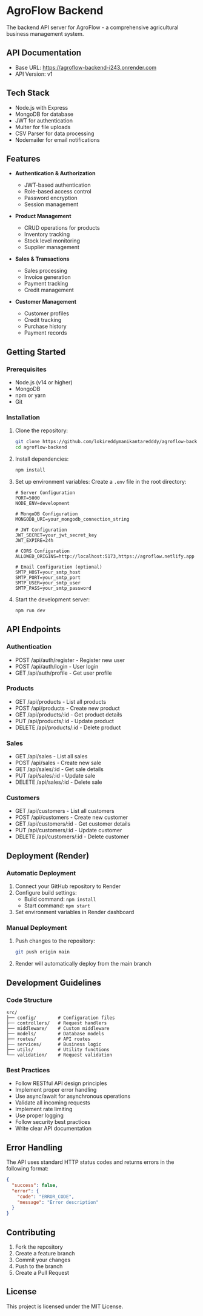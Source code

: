 # AgroFlow Backend

The backend API server for AgroFlow - a comprehensive agricultural business management system.

## API Documentation
- Base URL: https://agroflow-backend-i243.onrender.com
- API Version: v1

## Tech Stack
- Node.js with Express
- MongoDB for database
- JWT for authentication
- Multer for file uploads
- CSV Parser for data processing
- Nodemailer for email notifications

## Features
- **Authentication & Authorization**
  - JWT-based authentication
  - Role-based access control
  - Password encryption
  - Session management

- **Product Management**
  - CRUD operations for products
  - Inventory tracking
  - Stock level monitoring
  - Supplier management

- **Sales & Transactions**
  - Sales processing
  - Invoice generation
  - Payment tracking
  - Credit management

- **Customer Management**
  - Customer profiles
  - Credit tracking
  - Purchase history
  - Payment records

## Getting Started

### Prerequisites
- Node.js (v14 or higher)
- MongoDB
- npm or yarn
- Git

### Installation
1. Clone the repository:
   ```bash
   git clone https://github.com/lokireddymanikantaredddy/agroflow-backend.git
   cd agroflow-backend
   ```

2. Install dependencies:
   ```bash
   npm install
   ```

3. Set up environment variables:
   Create a `.env` file in the root directory:
   ```
   # Server Configuration
   PORT=5000
   NODE_ENV=development
   
   # MongoDB Configuration
   MONGODB_URI=your_mongodb_connection_string
   
   # JWT Configuration
   JWT_SECRET=your_jwt_secret_key
   JWT_EXPIRE=24h
   
   # CORS Configuration
   ALLOWED_ORIGINS=http://localhost:5173,https://agroflow.netlify.app
   
   # Email Configuration (optional)
   SMTP_HOST=your_smtp_host
   SMTP_PORT=your_smtp_port
   SMTP_USER=your_smtp_user
   SMTP_PASS=your_smtp_password
   ```

4. Start the development server:
   ```bash
   npm run dev
   ```

## API Endpoints

### Authentication
- POST /api/auth/register - Register new user
- POST /api/auth/login - User login
- GET /api/auth/profile - Get user profile

### Products
- GET /api/products - List all products
- POST /api/products - Create new product
- GET /api/products/:id - Get product details
- PUT /api/products/:id - Update product
- DELETE /api/products/:id - Delete product

### Sales
- GET /api/sales - List all sales
- POST /api/sales - Create new sale
- GET /api/sales/:id - Get sale details
- PUT /api/sales/:id - Update sale
- DELETE /api/sales/:id - Delete sale

### Customers
- GET /api/customers - List all customers
- POST /api/customers - Create new customer
- GET /api/customers/:id - Get customer details
- PUT /api/customers/:id - Update customer
- DELETE /api/customers/:id - Delete customer

## Deployment (Render)

### Automatic Deployment
1. Connect your GitHub repository to Render
2. Configure build settings:
   - Build command: `npm install`
   - Start command: `npm start`
3. Set environment variables in Render dashboard

### Manual Deployment
1. Push changes to the repository:
   ```bash
   git push origin main
   ```
2. Render will automatically deploy from the main branch

## Development Guidelines

### Code Structure
```
src/
├── config/        # Configuration files
├── controllers/   # Request handlers
├── middleware/    # Custom middleware
├── models/        # Database models
├── routes/        # API routes
├── services/      # Business logic
├── utils/         # Utility functions
└── validation/    # Request validation
```

### Best Practices
- Follow RESTful API design principles
- Implement proper error handling
- Use async/await for asynchronous operations
- Validate all incoming requests
- Implement rate limiting
- Use proper logging
- Follow security best practices
- Write clear API documentation

## Error Handling
The API uses standard HTTP status codes and returns errors in the following format:
```json
{
  "success": false,
  "error": {
    "code": "ERROR_CODE",
    "message": "Error description"
  }
}
```

## Contributing
1. Fork the repository
2. Create a feature branch
3. Commit your changes
4. Push to the branch
5. Create a Pull Request

## License
This project is licensed under the MIT License. 